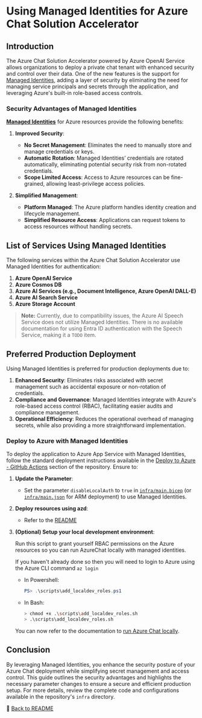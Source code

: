 # Using Managed Identities for Azure Chat Solution Accelerator

## Introduction

The Azure Chat Solution Accelerator powered by Azure OpenAI Service allows organizations to deploy a private chat tenant with enhanced security and control over their data. One of the new features is the support for [Managed Identities](https://learn.microsoft.com/en-us/entra/identity/managed-identities-azure-resources/overview), adding a layer of security by eliminating the need for managing service principals and secrets through the application, and leveraging Azure's built-in role-based access controls.

### Security Advantages of Managed Identities

[**Managed Identities**](https://learn.microsoft.com/en-us/entra/identity/managed-identities-azure-resources/overview) for Azure resources provide the following benefits:

1. **Improved Security**:

   - **No Secret Management**: Eliminates the need to manually store and manage credentials or keys.
   - **Automatic Rotation**: Managed Identities’ credentials are rotated automatically, eliminating potential security risk from non-rotated credentials.
   - **Scope Limited Access**: Access to Azure resources can be fine-grained, allowing least-privilege access policies.

2. **Simplified Management**:
   - **Platform Managed**: The Azure platform handles identity creation and lifecycle management.
   - **Simplified Resource Access**: Applications can request tokens to access resources without handling secrets.

## List of Services Using Managed Identities

The following services within the Azure Chat Solution Accelerator use Managed Identities for authentication:

1. **Azure OpenAI Service**
2. **Azure Cosmos DB**
3. **Azure AI Services (e.g., Document Intelligence, Azure OpenAI DALL-E)**
4. **Azure AI Search Service**
5. **Azure Storage Account**

> **Note:** Currently, due to compatibility issues, the Azure AI Speech Service does not utilize Managed Identities. There is no available documentation for using Entra ID authentication with the Speech Service, making it a `TODO` item.

## Preferred Production Deployment

Using Managed Identities is preferred for production deployments due to:

1. **Enhanced Security**: Eliminates risks associated with secret management such as accidental exposure or non-rotation of credentials.
2. **Compliance and Governance**: Managed Identities integrate with Azure's role-based access control (RBAC), facilitating easier audits and compliance management.
3. **Operational Efficiency**: Reduces the operational overhead of managing secrets, while also providing a more straightforward implementation.

### Deploy to Azure with Managed Identities

To deploy the application to Azure App Service with Managed Identities, follow the standard deployment instructions available in the [Deploy to Azure - GitHub Actions](https://github.com/microsoft/azurechat) section of the repository. Ensure to:

1. **Update the Parameter**:
   - Set the parameter `disableLocalAuth` to `true` in [`infra/main.bicep`](/infra/main.bicep) (or [`infra/main.json`](/infra/main.json) for ARM deployment) to use Managed Identities.
2. **Deploy resources using azd**:
   - Refer to the [README](../README.md)
3. **(Optional) Setup your local development environment**:
   
   Run this script to grant yourself RBAC permissions on the Azure resources so you can run AzureChat locally with managed identities. 

   If you haven't already done so then you will need to login to Azure using the Azure CLI command `az login`
   - In Powershell:
     ```powershell
     PS> .\scripts\add_localdev_roles.ps1
     ```
   - In Bash:
     ```bash
     > chmod +x .\scripts\add_localdev_roles.sh
     > .\scripts\add_localdev_roles.sh
     ```
    You can now refer to the documentation to [run Azure Chat locally](2-run-locally.md).

## Conclusion

By leveraging Managed Identities, you enhance the security posture of your Azure Chat deployment while simplifying secret management and access control. This guide outlines the security advantages and highlights the necessary parameter changes to ensure a secure and efficient production setup. For more details, review the complete code and configurations available in the repository's `infra` directory.

🏁 [Back to README](../README.md)
